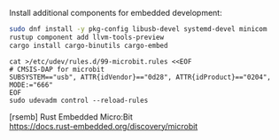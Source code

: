 Install additional components for embedded development:

```bash
sudo dnf install -y pkg-config libusb-devel systemd-devel minicom
rustup component add llvm-tools-preview
cargo install cargo-binutils cargo-embed
```

```
cat >/etc/udev/rules.d/99-microbit.rules <<EOF
# CMSIS-DAP for microbit
SUBSYSTEM=="usb", ATTR{idVendor}=="0d28", ATTR{idProduct}=="0204", MODE:="666"
EOF
sudo udevadm control --reload-rules
```


[rsemb] Rust Embedded Micro:Bit  
<https://docs.rust-embedded.org/discovery/microbit>

[01]: https://docs.rust-embedded.org/discovery/microbit/03-setup/index.html
